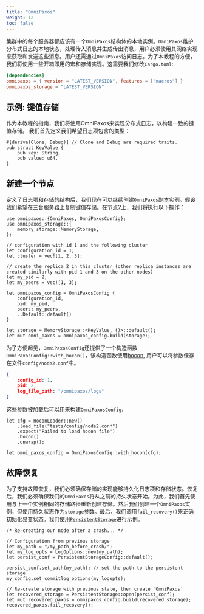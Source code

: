 ```yaml
---
title: "OmniPaxos"
weight: 12
toc: false
---
```

集群中的每个服务器都应该有一个`OmniPaxos`结构体的本地实例。`OmniPaxos`维护分布式日志的本地状态，处理传入消息并生成传出消息，用户必须使用其网络实现来获取和发送这些消息。用户还需通过`OmniPaxos`访问日志。为了本教程的方便，我们将使用一些开箱即用的宏和存储实现。这需要我们修改`Cargo.toml`:

```toml
[dependencies]
omnipaxos = { version = "LATEST_VERSION", features = ["macros"] }
omnipaxos_storage = "LATEST_VERSION"
```

## 示例: 键值存储
作为本教程的指南，我们将使用OmniPaxos来实现分布式日志，以构建一致的键值存储。
我们首先定义我们希望日志项包含的类型：

```rust,edition2018,no_run,noplaypen
#[derive(Clone, Debug)] // Clone and Debug are required traits.
pub struct KeyValue {
    pub key: String,
    pub value: u64,
}
```

## 新建一个节点
定义了日志项和存储的结构后，我们现在可以继续创建`OmniPaxos`副本实例。假设我们希望在三台服务器上复制键值存储。在节点2上，我们将执行以下操作：

```rust,edition2018,no_run,noplaypen
use omnipaxos::{OmniPaxos, OmniPaxosConfig};
use omnipaxos_storage::{
    memory_storage::MemoryStorage,
};

// configuration with id 1 and the following cluster
let configuration_id = 1;
let cluster = vec![1, 2, 3];

// create the replica 2 in this cluster (other replica instances are created similarly with pid 1 and 3 on the other nodes)
let my_pid = 2;
let my_peers = vec![1, 3];

let omnipaxos_config = OmniPaxosConfig {
    configuration_id,
    pid: my_pid,
    peers: my_peers,
    ..Default::default()
}

let storage = MemoryStorage::<KeyValue, ()>::default();
let mut omni_paxos = omnipaxos_config.build(storage);
```
为了方便起见，`OmniPaxosConfig`还提供了一个构造函数`OmniPaxosConfig::with_hocon()`，该构造函数使用[hocon](https://vleue.com/hocon.rs/hocon/index.html), 用户可以将参数保存在文件`config/node2.conf`中。

```json
{
    config_id: 1,
    pid: 2,
    log_file_path: "/omnipaxos/logs"
}
```
这些参数被加载后可以用来构建`OmniPaxosConfig`:

```rust,edition2018,no_run,noplaypen
let cfg = HoconLoader::new()
    .load_file("tests/config/node2.conf")
    .expect("Failed to load hocon file")
    .hocon()
    .unwrap();

let omni_paxos_config = OmniPaxosConfig::with_hocon(cfg);
```

## 故障恢复

为了支持故障恢复，我们必须确保存储的实现能够持久化日志项和存储状态。恢复后，我们必须确保我们的`OmniPaxos`将从之前的持久状态开始。为此，我们首先使用与上一个实例相同的存储路径重新创建存储。然后我们创建一个`OmniPaxos`实例，但使用持久状态作为`storage`参数。最后，我们调用`fail_recovery()`来正确初始化易变状态。我们使用[`PersistentStorage`](storage.md#persistentstorage)进行示例。

```rust,edition2018,no_run,noplaypen
/* Re-creating our node after a crash... */

// Configuration from previous storage
let my_path = "/my_path_before_crash/";
let my_log_opts = LogOptions::new(my_path);
let persist_conf = PersistentStorageConfig::default();

persist_conf.set_path(my_path); // set the path to the persistent storage
my_config.set_commitlog_options(my_logopts);

// Re-create storage with previous state, then create `OmniPaxos`
let recovered_storage = PersistentStorage::open(persist_conf);
let mut recovered_paxos = omnipaxos_config.build(recovered_storage);
recovered_paxos.fail_recovery();
```
